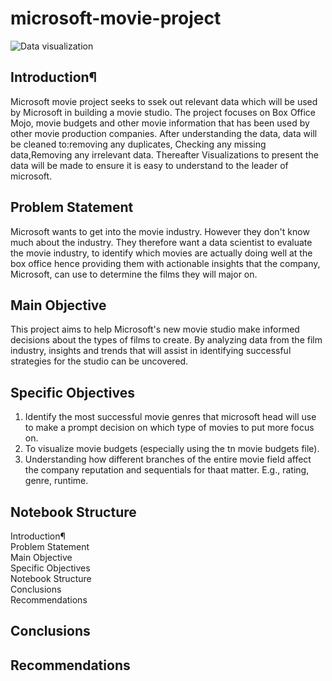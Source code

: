# microsoft-movie-project
![Data visualization](https://github.com/MuchiriKinyua/microsoft-movie-project/assets/113877377/28af2939-57ca-4dc9-8c1e-b3b9edf3b9ff)

## Introduction¶
Microsoft movie project seeks to ssek out relevant data which will be used by Microsoft in building a movie studio. The project focuses on Box Office Mojo, movie budgets and other movie information that has been used by other movie production companies.
After understanding the data, data will be cleaned to:removing any duplicates, Checking any missing data,Removing any irrelevant data. 
Thereafter Visualizations to present the data will be made to ensure it is easy to understand to the leader of microsoft.
## Problem Statement
Microsoft wants to get into the movie industry. However they don't know much about the industry. They therefore want a data scientist to evaluate the movie industry, to identify which movies are actually doing well at the box office hence providing them with actionable insights that the company, Microsoft, can use to determine the films they will major on.
## Main Objective
This project aims to help Microsoft's new movie studio make informed decisions about the types of films to create. By analyzing data from the film industry, insights and trends that will assist in identifying successful strategies for the studio can be uncovered.
## Specific Objectives
1. Identify the most successful movie genres that microsoft head will use to make a prompt decision on which type of movies to put more focus on. </br>
2. To visualize movie budgets (especially using the tn movie budgets file). </br>
3. Understanding how different branches of the entire movie field affect the company reputation and sequentials for thaat matter. E.g., rating, genre, runtime. 
## Notebook Structure
 Introduction¶ </br>
 Problem Statement </br>
 Main Objective </br>
 Specific Objectives </br>
 Notebook Structure </br>
 Conclusions </br>
 Recommendations </br>
## Conclusions
## Recommendations
